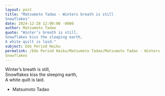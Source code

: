 ```yaml
---
layout: post
title: "Matsumoto Tadao - Winters breath is still  
Snowflakes"
date: 2024-12-28 12:00:00 -0000
author: Matsumoto Tadao
quote: "Winter’s breath is still,  
Snowflakes kiss the sleeping earth,  
A white quilt is laid."
subject: Edo Period Haiku
permalink: /Edo Period Haiku/Matsumoto Tadao/Matsumoto Tadao - Winters breath is still  
Snowflakes
---
```


Winter’s breath is still,  
Snowflakes kiss the sleeping earth,  
A white quilt is laid.

- Matsumoto Tadao
